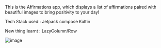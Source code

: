 This is the Affirmations app, which displays a list of affirmations paired with beautiful images to bring positivity to your day!

Tech Stack used :
Jetpack compose
Koltin

New thing learnt : 
LazyColumn/Row

![image](https://github.com/user-attachments/assets/ba15a039-807e-4a50-8314-6bad04105526)


